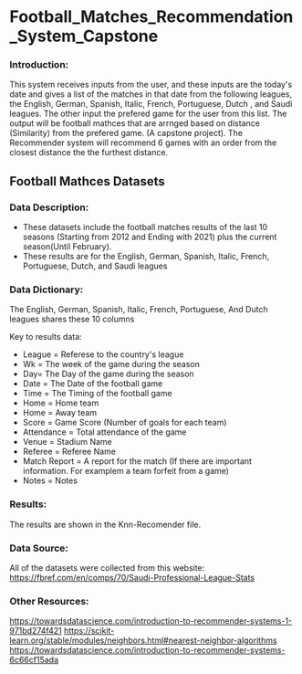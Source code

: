 # Football_Matches_Recommendation_System_Capstone
### **Introduction:**
This system receives inputs from the user, and these inputs are the today's date and gives a list of the matches in that date from the following leagues, the English, German, Spanish, Italic, French, Portuguese, Dutch , and Saudi leagues. The other input the prefered game for the user from this list. The output will be football mathces that are arrnged based on distance (Similarity) from the prefered game. (A capstone project).
The Recommender system will recommend 6 games with an order from the closest distance the the furthest distance.
## **Football Mathces Datasets**

### **Data Description:**
- These datasets include the football matches results of the last 10 seasons (Starting from 2012 and Ending with 2021) plus the current season(Until February). 
- These results are for the English, German, Spanish, Italic, French, Portuguese, Dutch, and Saudi leagues

### **Data Dictionary:**
The English, German, Spanish, Italic, French, Portuguese, And Dutch leagues shares these 10 columns

Key to results data:
- League = Referese to the country's league
- Wk = The week of the game during the season
- Day= The Day of the game during the season
- Date = The Date of the football game
- Time = The Timing of the football game
- Home = Home team
- Home = Away team
- Score = Game Score (Number of goals for each team)
- Attendance = Total attendance of the game
- Venue = Stadium Name
- Referee = Referee Name
- Match Report = A report for the match (If there are important information. For examplem a team forfeit from a game)
- Notes = Notes
### **Results:**
The results are shown in the Knn-Recomender file.

### **Data Source:**
All of the datasets were collected from this website:
https://fbref.com/en/comps/70/Saudi-Professional-League-Stats
### **Other Resources:**
https://towardsdatascience.com/introduction-to-recommender-systems-1-971bd274f421
https://scikit-learn.org/stable/modules/neighbors.html#nearest-neighbor-algorithms
https://towardsdatascience.com/introduction-to-recommender-systems-6c66cf15ada
